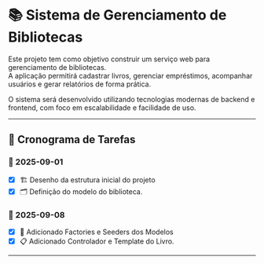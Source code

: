 # 📚 Sistema de Gerenciamento de Bibliotecas  

Este projeto tem como objetivo construir um serviço web para gerenciamento de bibliotecas.  
A aplicação permitirá cadastrar livros, gerenciar empréstimos, acompanhar usuários e gerar relatórios de forma prática.  

O sistema será desenvolvido utilizando tecnologias modernas de backend e frontend, com foco em escalabilidade e facilidade de uso.  

---

## 📅 Cronograma de Tarefas  

### 📅 2025-09-01
- [x] 🏗️ Desenho da estrutura inicial do projeto
- [x] 🗂️ Definição do modelo do biblioteca.

### 📅 2025-09-08
- [x] 🍴 Adicionado Factories e Seeders dos Modelos
- [x] 📋 Adicionado Controlador e Template do Livro.
---
